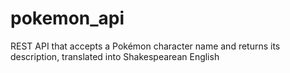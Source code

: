 # pokemon_api
REST API that accepts a Pokémon character name and returns its description, translated into Shakespearean English
